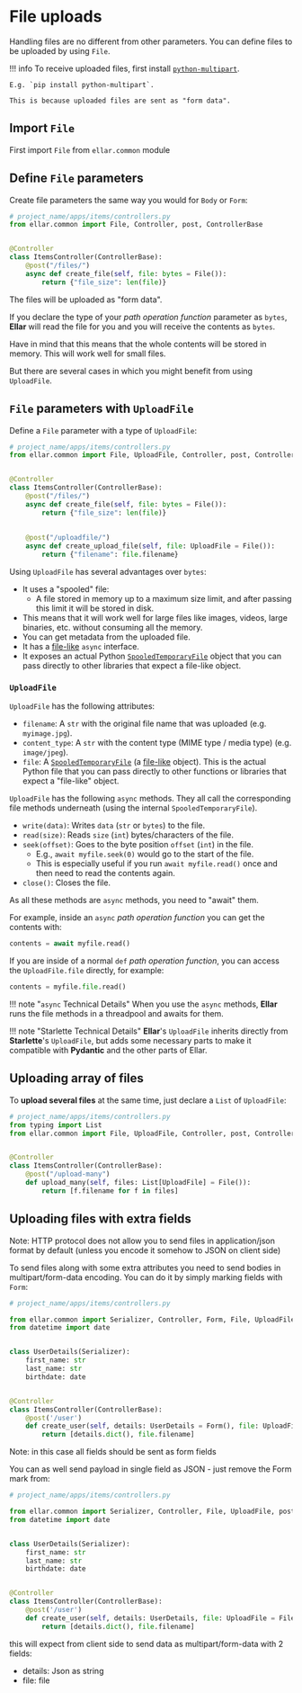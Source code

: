 # File uploads

Handling files are no different from other parameters.
You can define files to be uploaded by using `File`.

!!! info
    To receive uploaded files, first install <a href="https://andrew-d.github.io/python-multipart/" class="external-link" target="_blank">`python-multipart`</a>.

    E.g. `pip install python-multipart`.

    This is because uploaded files are sent as "form data".

## Import `File`

First import `File` from `ellar.common` module

## Define `File` parameters

Create file parameters the same way you would for `Body` or `Form`:

```python
# project_name/apps/items/controllers.py
from ellar.common import File, Controller, post, ControllerBase


@Controller
class ItemsController(ControllerBase):
    @post("/files/")
    async def create_file(self, file: bytes = File()):
        return {"file_size": len(file)}
```

The files will be uploaded as "form data".

If you declare the type of your *path operation function* parameter as `bytes`, **Ellar** will read the file for you and you will receive the contents as `bytes`.

Have in mind that this means that the whole contents will be stored in memory. This will work well for small files.

But there are several cases in which you might benefit from using `UploadFile`.

## `File` parameters with `UploadFile`

Define a `File` parameter with a type of `UploadFile`:

```python
# project_name/apps/items/controllers.py
from ellar.common import File, UploadFile, Controller, post, ControllerBase


@Controller
class ItemsController(ControllerBase):
    @post("/files/")
    async def create_file(self, file: bytes = File()):
        return {"file_size": len(file)}
    
    
    @post("/uploadfile/")
    async def create_upload_file(self, file: UploadFile = File()):
        return {"filename": file.filename}
```

Using `UploadFile` has several advantages over `bytes`:

* It uses a "spooled" file:
    * A file stored in memory up to a maximum size limit, and after passing this limit it will be stored in disk.
* This means that it will work well for large files like images, videos, large binaries, etc. without consuming all the memory.
* You can get metadata from the uploaded file.
* It has a <a href="https://docs.python.org/3/glossary.html#term-file-like-object" class="external-link" target="_blank">file-like</a> `async` interface.
* It exposes an actual Python <a href="https://docs.python.org/3/library/tempfile.html#tempfile.SpooledTemporaryFile" class="external-link" target="_blank">`SpooledTemporaryFile`</a> object that you can pass directly to other libraries that expect a file-like object.

### `UploadFile`

`UploadFile` has the following attributes:

* `filename`: A `str` with the original file name that was uploaded (e.g. `myimage.jpg`).
* `content_type`: A `str` with the content type (MIME type / media type) (e.g. `image/jpeg`).
* `file`: A <a href="https://docs.python.org/3/library/tempfile.html#tempfile.SpooledTemporaryFile" class="external-link" target="_blank">`SpooledTemporaryFile`</a> (a <a href="https://docs.python.org/3/glossary.html#term-file-like-object" class="external-link" target="_blank">file-like</a> object). This is the actual Python file that you can pass directly to other functions or libraries that expect a "file-like" object.

`UploadFile` has the following `async` methods. They all call the corresponding file methods underneath (using the internal `SpooledTemporaryFile`).

* `write(data)`: Writes `data` (`str` or `bytes`) to the file.
* `read(size)`: Reads `size` (`int`) bytes/characters of the file.
* `seek(offset)`: Goes to the byte position `offset` (`int`) in the file.
    * E.g., `await myfile.seek(0)` would go to the start of the file.
    * This is especially useful if you run `await myfile.read()` once and then need to read the contents again.
* `close()`: Closes the file.

As all these methods are `async` methods, you need to "await" them.

For example, inside an `async` *path operation function* you can get the contents with:

```python
contents = await myfile.read()
```

If you are inside of a normal `def` *path operation function*, you can access the `UploadFile.file` directly, for example:

```python
contents = myfile.file.read()
```

!!! note "`async` Technical Details"
    When you use the `async` methods, **Ellar** runs the file methods in a threadpool and awaits for them.

!!! note "Starlette Technical Details"
    **Ellar**'s `UploadFile` inherits directly from **Starlette**'s `UploadFile`, but adds some necessary parts to make it compatible with **Pydantic** and the other parts of Ellar.


## Uploading array of files

To **upload several files** at the same time, just declare a `List` of `UploadFile`:


```python
# project_name/apps/items/controllers.py
from typing import List
from ellar.common import File, UploadFile, Controller, post, ControllerBase


@Controller
class ItemsController(ControllerBase):
    @post("/upload-many")
    def upload_many(self, files: List[UploadFile] = File()):
        return [f.filename for f in files]
```

## Uploading files with extra fields

Note: HTTP protocol does not allow you to send files in application/json format by default (unless you encode it somehow to JSON on client side)

To send files along with some extra attributes you need to send bodies in multipart/form-data encoding. You can do it by simply marking fields with `Form`:

```python
# project_name/apps/items/controllers.py

from ellar.common import Serializer, Controller, Form, File, UploadFile, post, ControllerBase
from datetime import date


class UserDetails(Serializer):
    first_name: str
    last_name: str
    birthdate: date


@Controller
class ItemsController(ControllerBase):
    @post('/user')
    def create_user(self, details: UserDetails = Form(), file: UploadFile = File()):
        return [details.dict(), file.filename]

```

Note: in this case all fields should be sent as form fields

You can as well send payload in single field as JSON - just remove the Form mark from:

```python
# project_name/apps/items/controllers.py

from ellar.common import Serializer, Controller, File, UploadFile, post, ControllerBase
from datetime import date


class UserDetails(Serializer):
    first_name: str
    last_name: str
    birthdate: date


@Controller
class ItemsController(ControllerBase):
    @post('/user')
    def create_user(self, details: UserDetails, file: UploadFile = File()):
        return [details.dict(), file.filename]

```

this will expect from client side to send data as multipart/form-data with 2 fields:
  
  - details: Json as string
  - file: file
